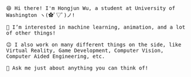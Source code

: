 <p>
  <samp>
    <br>
    <br>😄 Hi there! I'm Hongjun Wu, a student at University of Washington ヽ(✿ﾟ▽ﾟ)ノ!<br>
    <br>🌱 I’m interested in machine learning, animation, and a lot of other things! <br>
    <br>😉 I also work on many different things on the side, like Virtual Reality, Game Development, Computer Vision, Computer Aided Engineering, etc.<br>
    <br>💬 Ask me just about anything you can think of!<br>
  </samp>
  <br>
</p>

<!-- <img src="https://github-readme-stats.vercel.app/api?username=errrneist&show_icons=true"> -->
